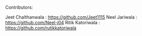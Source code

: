 Contributors:

Jeet Chalthanwala : https://github.com/Jeet1115
Neel Jariwala : https://github.com/Neel-j04 
Ritik Katoriwala : https://github.com/rutikkatoriwala
